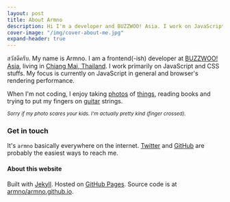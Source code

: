 ```yaml
---
layout: post
title: About Armno
description: Hi I'm a developer and BUZZWOO! Asia. I work on JavaScript and frontend stuffs.
cover-image: "/img/cover-about-me.jpg"
expand-header: true
---
```


สวัสดีครับ. My name is Armno. I am a frontend(-ish) developer at [BUZZWOO! Asia](http://www.buzzwoo.de/),
living in [Chiang Mai, Thailand](https://www.google.co.th/?gws_rd=cr,ssl&ei=mVnZVYKYKcKxuQSPtKG4Bg#q=chiang+mai).
I work primarily on JavaScript and CSS stuffs. My focus is currently on JavaScript in general and browser's rendering performance.

When I'm not coding, I enjoy taking [photos](instagram) of [things](flickr), reading books
and trying to put my fingers on [guitar](soundcloud) strings.

<small><i>Sorry if my photo scares your kids. I'm actually pretty kind (finger crossed).</i></small>

### Get in touch

It's `armno` basically everywhere on the internet. [Twitter][twitter] and [GitHub][github]
are probably the easiest ways to reach me.

#### About this website

Built with [Jekyll][jekyll]. Hosted on [GitHub Pages][github-pages]. Source code is at [armno/armno.github.io][repo].

[flickr]: http://www.flickr.com/photos/armno "Armno's Flickr Page"
[twitter]: https://twitter.com/armno "Armno's twitter page"
[github]: https://github.com/armno/armno/issues/new
[instagram]: http://instagram.com/armno
[jekyll]: http://jekyllrb.com
[github-pages]: http://pages.github.com
[repo]: https://github.com/armno/armno.github.io
[soundcloud]: https://soundcloud.com/armno
